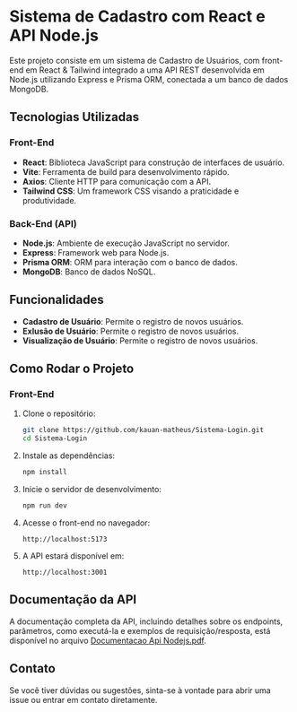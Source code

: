 # Sistema de Cadastro com React e API Node.js

Este projeto consiste em um sistema de Cadastro de Usuários, com front-end em React & Tailwind integrado a uma API REST desenvolvida em Node.js utilizando Express e Prisma ORM, conectada a um banco de dados MongoDB.

## Tecnologias Utilizadas

### Front-End

* **React**: Biblioteca JavaScript para construção de interfaces de usuário.
* **Vite**: Ferramenta de build para desenvolvimento rápido.
* **Axios**: Cliente HTTP para comunicação com a API.
* **Tailwind CSS**: Um framework CSS visando a praticidade e produtividade.

### Back-End (API)

* **Node.js**: Ambiente de execução JavaScript no servidor.
* **Express**: Framework web para Node.js.
* **Prisma ORM**: ORM para interação com o banco de dados.
* **MongoDB**: Banco de dados NoSQL.

## Funcionalidades

* **Cadastro de Usuário**: Permite o registro de novos usuários.
*  **Exlusão de Usuário**: Permite o registro de novos usuários.
*  **Visualização de Usuário**: Permite o registro de novos usuários.

## Como Rodar o Projeto

### Front-End

1. Clone o repositório:

   ```bash
   git clone https://github.com/kauan-matheus/Sistema-Login.git
   cd Sistema-Login
   ```

2. Instale as dependências:

   ```bash
   npm install
   ```

3. Inicie o servidor de desenvolvimento:

   ```bash
   npm run dev
   ```

4. Acesse o front-end no navegador:

   ```
   http://localhost:5173
   ```

5. A API estará disponível em:

   ```
   http://localhost:3001
   ```

## Documentação da API

A documentação completa da API, incluindo detalhes sobre os endpoints, parâmetros, como executá-la e exemplos de requisição/resposta, está disponível no arquivo [Documentacao Api Nodejs.pdf](https://github.com/kauan-matheus/API-NODEJS/blob/main/Documentacao%20Api%20Nodejs.pdf).

## Contato

Se você tiver dúvidas ou sugestões, sinta-se à vontade para abrir uma issue ou entrar em contato diretamente.
